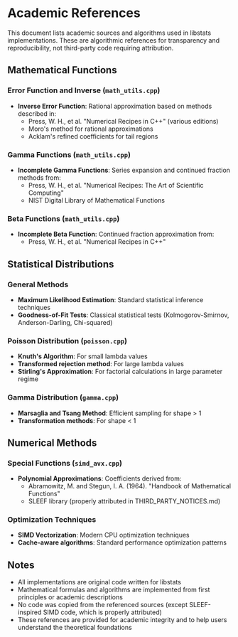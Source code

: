 # Academic References

This document lists academic sources and algorithms used in libstats implementations. These are algorithmic references for transparency and reproducibility, not third-party code requiring attribution.

## Mathematical Functions

### Error Function and Inverse (`math_utils.cpp`)
- **Inverse Error Function**: Rational approximation based on methods described in:
  - Press, W. H., et al. "Numerical Recipes in C++" (various editions)
  - Moro's method for rational approximations
  - Acklam's refined coefficients for tail regions

### Gamma Functions (`math_utils.cpp`)
- **Incomplete Gamma Functions**: Series expansion and continued fraction methods from:
  - Press, W. H., et al. "Numerical Recipes: The Art of Scientific Computing"
  - NIST Digital Library of Mathematical Functions

### Beta Functions (`math_utils.cpp`)
- **Incomplete Beta Function**: Continued fraction approximation from:
  - Press, W. H., et al. "Numerical Recipes in C++"

## Statistical Distributions

### General Methods
- **Maximum Likelihood Estimation**: Standard statistical inference techniques
- **Goodness-of-Fit Tests**: Classical statistical tests (Kolmogorov-Smirnov, Anderson-Darling, Chi-squared)

### Poisson Distribution (`poisson.cpp`)
- **Knuth's Algorithm**: For small lambda values
- **Transformed rejection method**: For large lambda values
- **Stirling's Approximation**: For factorial calculations in large parameter regime

### Gamma Distribution (`gamma.cpp`)
- **Marsaglia and Tsang Method**: Efficient sampling for shape > 1
- **Transformation methods**: For shape < 1

## Numerical Methods

### Special Functions (`simd_avx.cpp`)
- **Polynomial Approximations**: Coefficients derived from:
  - Abramowitz, M. and Stegun, I. A. (1964). "Handbook of Mathematical Functions"
  - SLEEF library (properly attributed in THIRD_PARTY_NOTICES.md)

### Optimization Techniques
- **SIMD Vectorization**: Modern CPU optimization techniques
- **Cache-aware algorithms**: Standard performance optimization patterns

## Notes

- All implementations are original code written for libstats
- Mathematical formulas and algorithms are implemented from first principles or academic descriptions
- No code was copied from the referenced sources (except SLEEF-inspired SIMD code, which is properly attributed)
- These references are provided for academic integrity and to help users understand the theoretical foundations
